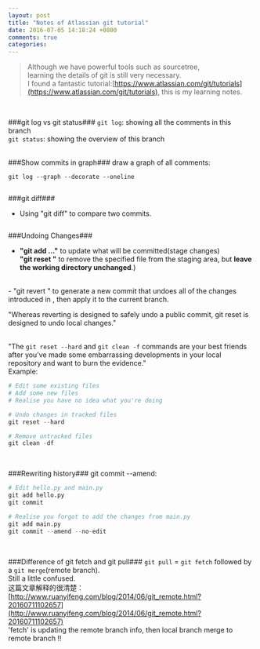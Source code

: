 ```yaml
---
layout: post
title: "Notes of Atlassian git tutorial"
date: 2016-07-05 14:18:24 +0800
comments: true
categories: 
---
```


> Although we have powerful tools such as sourcetree,    
learning the details of git is still very necessary.    
I found a fantastic tutorial:[https://www.atlassian.com/git/tutorials](https://www.atlassian.com/git/tutorials), this is my learning notes.   

<!--more-->
<br>  

###git log vs git status###
`git log`: showing all the comments in this branch    
`git status`: showing the overview of this branch   
<br>

###Show commits in graph###
draw a graph of all comments:    
``` 
git log --graph --decorate --oneline    
```
<img style="max-height:400px" class="lazy" data-original="/images/blog/160705_git/graph.png">    
<br> 

###git diff###
- Using "git diff" to compare two commits.   
<img style="max-height:330px" class="lazy" data-original="/images/blog/160705_git/diff.png">   
<br>

###Undoing Changes###
- **"git add <file>..."** to update what will be committed(stage changes)       
**"git reset <file>"** to remove the specified file from the staging area, but **leave the working directory unchanged**.)     
<br>
- "git revert <commit>" to generate a new commit that undoes all of the changes introduced in <commit>, then apply it to the current branch.    

"Whereas reverting is designed to safely undo a public commit, git reset is designed to undo local changes."     
<img style="max-height:430px" class="lazy" data-original="/images/blog/160705_git/redo.svg">   
<br>

"The `git reset --hard` and `git clean -f` commands are your best friends after you’ve made some embarrassing developments in your local repository and want to burn the evidence."    
Example:    
``` python
# Edit some existing files
# Add some new files
# Realise you have no idea what you're doing

# Undo changes in tracked files
git reset --hard

# Remove untracked files
git clean -df
```
<br>


###Rewriting history###
git commit --amend:   
``` python
# Edit hello.py and main.py
git add hello.py
git commit

# Realise you forgot to add the changes from main.py
git add main.py
git commit --amend --no-edit
```
<br>

###Difference of git fetch and git pull###
`git pull` = `git fetch` followed by a `git merge`(remote branch).    
Still a little confused.    
这篇文章解释的很清楚：[http://www.ruanyifeng.com/blog/2014/06/git_remote.html?20160711102657](http://www.ruanyifeng.com/blog/2014/06/git_remote.html?20160711102657)    
'fetch' is updating the remote branch info, then local branch merge to remote branch !!    
<br>



